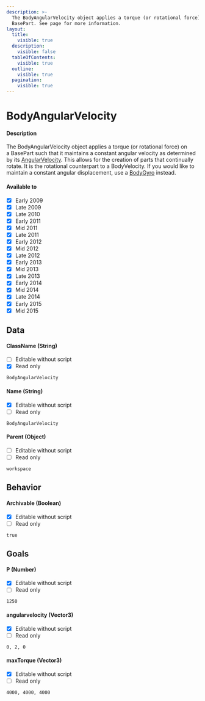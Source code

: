```yaml
---
description: >-
  The BodyAngularVelocity object applies a torque (or rotational force) on a
  BasePart. See page for more information.
layout:
  title:
    visible: true
  description:
    visible: false
  tableOfContents:
    visible: true
  outline:
    visible: true
  pagination:
    visible: true
---
```


# BodyAngularVelocity

#### Description

The BodyAngularVelocity object applies a torque (or rotational force) on a BasePart such that it maintains a constant angular velocity as determined by its [AngularVelocity](#angularvelocity-vector3). This allows for the creation of parts that continually rotate. It is the rotational counterpart to a BodyVelocity. If you would like to maintain a constant angular displacement, use a [BodyGyro](bodygyro.md) instead.

#### Available to

* [x] Early 2009
* [x] Late 2009
* [x] Late 2010
* [x] Early 2011
* [x] Mid 2011
* [x] Late 2011
* [x] Early 2012
* [x] Mid 2012
* [x] Late 2012
* [x] Early 2013
* [x] Mid 2013
* [x] Late 2013
* [x] Early 2014
* [x] Mid 2014
* [x] Late 2014
* [x] Early 2015
* [x] Mid 2015

## Data

#### ClassName (String)

* [ ] Editable without script
* [x] Read only

```
BodyAngularVelocity
```

#### Name (String)

* [x] Editable without script
* [ ] Read only

```
BodyAngularVelocity
```

#### Parent (Object)

* [ ] Editable without script
* [ ] Read only

```
workspace
```

## Behavior

#### Archivable (Boolean)

* [x] Editable without script
* [ ] Read only

```
true
```

## Goals

#### P (Number)

* [x] Editable without script
* [ ] Read only

```
1250
```

#### angularvelocity (Vector3)

* [x] Editable without script
* [ ] Read only

```
0, 2, 0
```

#### maxTorque (Vector3)

* [x] Editable without script
* [ ] Read only

```
4000, 4000, 4000
```
